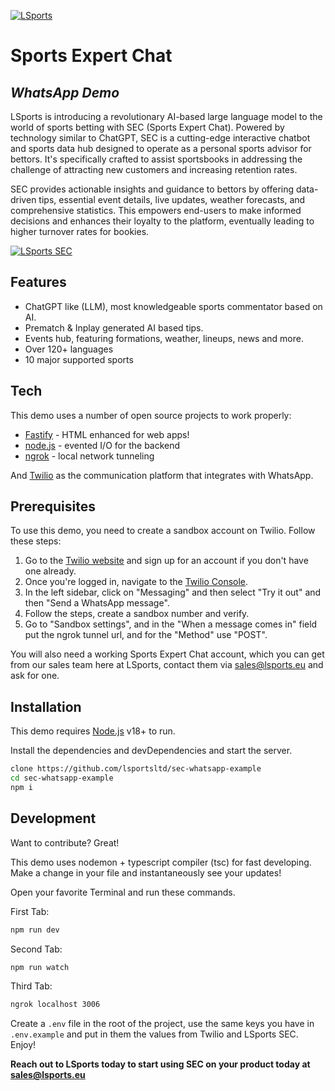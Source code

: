 [![LSports](https://cdn-assets-eu.frontify.com/s3/frontify-enterprise-files-eu/eyJwYXRoIjoiYXdlc29tZS10bHZcL2ZpbGVcL0p3S3dweU5Ub2pDQld3d3l5YTdkLnBuZyJ9:awesome-tlv:s5wJjkZJhYz_mhMs6SmsJeoRZWoxuvrOPGrNMUQP1tU?width=2400)](https://www.lsports.eu)
# Sports Expert Chat
## _WhatsApp Demo_

LSports is introducing a revolutionary AI-based large language model to the world of sports betting with SEC (Sports Expert Chat). Powered by technology similar to ChatGPT, SEC is a cutting-edge interactive chatbot and sports data hub designed to operate as a personal sports advisor for bettors. It's specifically crafted to assist sportsbooks in addressing the challenge of attracting new customers and increasing retention rates.

SEC provides actionable insights and guidance to bettors by offering data-driven tips, essential event details, live updates, weather forecasts, and comprehensive statistics. This empowers end-users to make informed decisions and enhances their loyalty to the platform, eventually leading to higher turnover rates for bookies.

[![LSports SEC](https://github.com/lsportsltd/sec-whatsapp-example/blob/main/assets/example.png)](https://www.lsports.eu/sec/)

## Features

- ChatGPT like (LLM), most knowledgeable sports commentator based on AI.
- Prematch & Inplay generated AI based tips.
- Events hub, featuring formations, weather, lineups, news and more.
- Over 120+ languages
- 10 major supported sports

## Tech

This demo uses a number of open source projects to work properly:

- [Fastify] - HTML enhanced for web apps!
- [node.js] - evented I/O for the backend
- [ngrok] - local network tunneling

And [Twilio](https://twilio.com) as the communication platform that integrates with WhatsApp.

## Prerequisites

To use this demo, you need to create a sandbox account on Twilio. Follow these steps:

1. Go to the [Twilio website](https://www.twilio.com/) and sign up for an account if you don't have one already.
2. Once you're logged in, navigate to the [Twilio Console](https://www.twilio.com/console).
3. In the left sidebar, click on "Messaging" and then select "Try it out" and then "Send a WhatsApp message".
4. Follow the steps, create a sandbox number and verify.
5. Go to "Sandbox settings", and in the "When a message comes in" field put the ngrok tunnel url, and for the "Method" use "POST".

You will also need a working Sports Expert Chat account, which you can get from our sales team here at LSports, contact them via sales@lsports.eu and ask for one.

## Installation

This demo requires [Node.js](https://nodejs.org/) v18+ to run.

Install the dependencies and devDependencies and start the server.

```bash
clone https://github.com/lsportsltd/sec-whatsapp-example
cd sec-whatsapp-example
npm i
```

## Development

Want to contribute? Great!

This demo uses nodemon + typescript compiler (tsc) for fast developing.
Make a change in your file and instantaneously see your updates!

Open your favorite Terminal and run these commands.

First Tab:

```bash
npm run dev
```

Second Tab:

```bash
npm run watch
```

Third Tab:

```bash
ngrok localhost 3006
```

Create a `.env` file in the root of the project, use the same keys you have in `.env.example` and put in them the values from Twilio and LSports SEC.
Enjoy!

**Reach out to LSports today to start using SEC on your product today at sales@lsports.eu**

[//]: # (These are reference links used in the body of this note and get stripped out when the markdown processor does its job. There is no need to format nicely because it shouldn't be seen. Thanks SO - http://stackoverflow.com/questions/4823468/store-comments-in-markdown-syntax)

   [Fastify]: <https://github.com/fastify/fastify>
   [node.js]: <http://nodejs.org>
   [Twilio]: <https://twilio.com>
   [ngrok]: <https://ngrok.com>